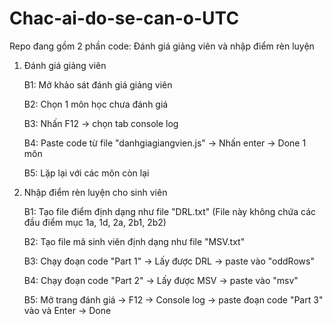 # Chac-ai-do-se-can-o-UTC


Repo đang gồm 2 phần code: Đánh giá giảng viên và nhập điểm rèn luyện

1. Đánh giá giảng viên

    B1: Mở khảo sát đánh giá giảng viên

    B2: Chọn 1 môn học chưa đánh giá

    B3: Nhấn F12 -> chọn tab console log

    B4: Paste code từ file "danhgiagiangvien.js" -> Nhấn enter -> Done 1 môn

    B5: Lặp lại với các môn còn lại
  

2. Nhập điểm rèn luyện cho sinh viên

    B1: Tạo file điểm định dạng như file "DRL.txt" (File này không chứa các đầu điểm mục 1a, 1d, 2a, 2b1, 2b2)

    B2: Tạo file mã sinh viên định dạng như file "MSV.txt"

    B3: Chạy đoạn code "Part 1" -> Lấy được DRL -> paste vào "oddRows"

    B4: Chạy đoạn code "Part 2" -> Lấy được MSV -> paste vào "msv"

    B5: Mở trang đánh giá -> F12 -> Console log -> paste đoạn code "Part 3" vào và Enter -> Done
